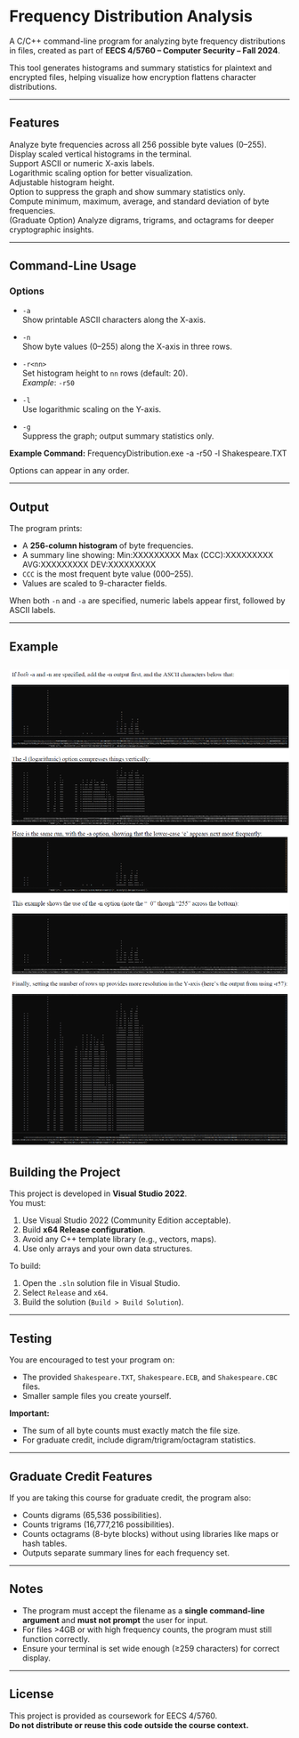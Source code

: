 # Frequency Distribution Analysis

A C/C++ command-line program for analyzing byte frequency distributions in files, created as part of **EECS 4/5760 – Computer Security – Fall 2024**.

This tool generates histograms and summary statistics for plaintext and encrypted files, helping visualize how encryption flattens character distributions.

---

## Features

Analyze byte frequencies across all 256 possible byte values (0–255).  
Display scaled vertical histograms in the terminal.  
Support ASCII or numeric X-axis labels.  
Logarithmic scaling option for better visualization.  
Adjustable histogram height.  
Option to suppress the graph and show summary statistics only.  
Compute minimum, maximum, average, and standard deviation of byte frequencies.  
(Graduate Option) Analyze digrams, trigrams, and octagrams for deeper cryptographic insights.

---

## Command-Line Usage


### Options

- `-a`  
  Show printable ASCII characters along the X-axis.

- `-n`  
  Show byte values (0–255) along the X-axis in three rows.

- `-r<nn>`  
  Set histogram height to `nn` rows (default: 20).  
  *Example*: `-r50`

- `-l`  
  Use logarithmic scaling on the Y-axis.

- `-g`  
  Suppress the graph; output summary statistics only.
  
**Example Command:**
FrequencyDistribution.exe -a -r50 -l Shakespeare.TXT

Options can appear in any order.

---

## Output

The program prints:
- A **256-column histogram** of byte frequencies.
- A summary line showing: Min:XXXXXXXXX Max (CCC):XXXXXXXXX AVG:XXXXXXXXX DEV:XXXXXXXXX
- `CCC` is the most frequent byte value (000–255).
- Values are scaled to 9-character fields.

When both `-n` and `-a` are specified, numeric labels appear first, followed by ASCII labels.

---

## Example
![](https://github.com/SakshiD16/Frequency-Analysis-in-Cryptography/blob/main/docs/Screenshot%202025-06-28%20133734.png)
![](https://github.com/SakshiD16/Frequency-Analysis-in-Cryptography/blob/main/docs/Screenshot%202025-06-28%20133710.png)
![](https://github.com/SakshiD16/Frequency-Analysis-in-Cryptography/blob/main/final.png)
---

## Building the Project

This project is developed in **Visual Studio 2022**.  
You must:

1. Use Visual Studio 2022 (Community Edition acceptable).
2. Build **x64 Release configuration**.
3. Avoid any C++ template library (e.g., vectors, maps).
4. Use only arrays and your own data structures.

To build:

1. Open the `.sln` solution file in Visual Studio.
2. Select `Release` and `x64`.
3. Build the solution (`Build > Build Solution`).

---

## Testing

You are encouraged to test your program on:
- The provided `Shakespeare.TXT`, `Shakespeare.ECB`, and `Shakespeare.CBC` files.
- Smaller sample files you create yourself.

**Important:**
- The sum of all byte counts must exactly match the file size.
- For graduate credit, include digram/trigram/octagram statistics.

---

## Graduate Credit Features

If you are taking this course for graduate credit, the program also:
- Counts digrams (65,536 possibilities).
- Counts trigrams (16,777,216 possibilities).
- Counts octagrams (8-byte blocks) without using libraries like maps or hash tables.
- Outputs separate summary lines for each frequency set.

---

## Notes

- The program must accept the filename as a **single command-line argument** and **must not prompt** the user for input.
- For files >4GB or with high frequency counts, the program must still function correctly.
- Ensure your terminal is set wide enough (≥259 characters) for correct display.

---

## License

This project is provided as coursework for EECS 4/5760.  
**Do not distribute or reuse this code outside the course context.**


